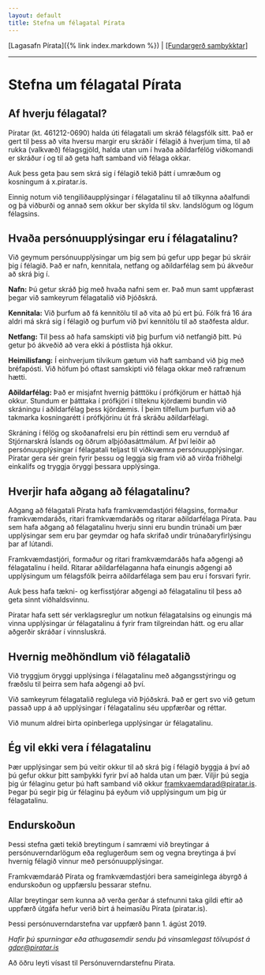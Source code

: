 ```yaml
---
layout: default
title: Stefna um félagatal Pírata
---
```


[Lagasafn Pírata]({% link index.markdown %}) \| [[Fundargerð samþykktar]](https://github.com/piratar/Skjalasafn/blob/master/Fundargerdir/Nefndir/Framkvaemdarad/2020/2020-02-25.md)

***

# Stefna um félagatal Pírata

## Af hverju félagatal?

Píratar (kt. 461212-0690) halda úti félagatali um skráð félagsfólk sitt. Það er gert til þess að vita hversu margir eru skráðir í félagið á hverjum tíma, til að rukka (valkvæð) félagsgjöld, halda utan um í hvaða aðildarfélög viðkomandi er skráður í og til að geta haft samband við félaga okkar.

Auk þess geta þau sem skrá sig í félagið tekið þátt í umræðum og kosningum á x.piratar.is.

Einnig notum við tengiliðaupplýsingar í félagatalinu til að tilkynna aðalfundi og þá viðburði og annað sem okkur ber skylda til skv. landslögum og lögum félagsins.

## Hvaða persónuupplýsingar eru í félagatalinu?

Við geymum persónuupplýsingar um þig sem þú gefur upp þegar þú skráir þig í félagið. Það er nafn, kennitala, netfang og aðildarfélag sem þú ákveður að skrá þig í.

**Nafn:** Þú getur skráð þig með hvaða nafni sem er. Það mun samt uppfærast þegar við samkeyrum félagatalið við Þjóðskrá.

**Kennitala:** Við þurfum að fá kennitölu til að vita að þú ert þú. Fólk frá 16 ára aldri má skrá sig í félagið og þurfum við því kennitölu til að staðfesta aldur.

**Netfang:** Til þess að hafa samskipti við þig þurfum við netfangið þitt. Þú getur þó ákveðið að vera ekki á póstlista hjá okkur.

**Heimilisfang:** Í einhverjum tilvikum gætum við haft samband við þig með bréfapósti. Við höfum þó oftast samskipti við félaga okkar með rafrænum hætti.

**Aðildarfélag:** Það er misjafnt hvernig þátttöku í prófkjörum er háttað hjá okkur. Stundum er þátttaka í prófkjöri í tilteknu kjördæmi bundin við skráningu í aðildarfélag þess kjördæmis. Í þeim tilfellum þurfum við að takmarka kosningarétt í prófkjörinu út frá skráðu aðildarfélagi.

Skráning í félög og skoðanafrelsi eru þín réttindi sem eru vernduð af Stjórnarskrá Íslands og öðrum alþjóðasáttmálum. Af því leiðir að persónuupplýsingar í félagatali teljast til viðkvæmra persónuupplýsingar. Píratar gera sér grein fyrir þessu og leggja sig fram við að virða friðhelgi einkalífs og tryggja öryggi þessara upplýsinga.

## Hverjir hafa aðgang að félagatalinu?

Aðgang að félagatali Pírata hafa framkvæmdastjóri félagsins, formaður framkvæmdaráðs, ritari framkvæmdaráðs og ritarar aðildarfélaga Pírata. Þau sem hafa aðgang að félagatalinu hverju sinni eru bundin trúnaði um þær upplýsingar sem eru þar geymdar og hafa skrifað undir trúnaðaryfirlýsingu þar af lútandi.

Framkvæmdastjóri, formaður og ritari framkvæmdaráðs hafa aðgengi að félagatalinu í heild. Ritarar aðildarfélaganna hafa einungis aðgengi að upplýsingum um félagsfólk þeirra aðildarfélaga sem þau eru í forsvari fyrir.

Auk þess hafa tækni- og kerfisstjórar aðgengi að félagatalinu til þess að geta sinnt viðhaldsvinnu.

Píratar hafa sett sér verklagsreglur um notkun félagatalsins og einungis má vinna upplýsingar úr félagatalinu á fyrir fram tilgreindan hátt. og eru allar aðgerðir skráðar í vinnsluskrá.

## Hvernig meðhöndlum við félagatalið

Við tryggjum öryggi upplýsinga í félagatalinu með aðgangsstýringu og fræðslu til þeirra sem hafa aðgengi að því.

Við samkeyrum félagatalið reglulega við Þjóðskrá. Það er gert svo við getum passað upp á að upplýsingar í félagatalinu séu uppfærðar og réttar.

Við munum aldrei birta opinberlega upplýsingar úr félagatalinu.

## Ég vil ekki vera í félagatalinu

Þær upplýsingar sem þú veitir okkur til að skrá þig í félagið byggja á því að þú gefur okkur þitt samþykki fyrir því að halda utan um þær. Viljir þú segja þig úr félaginu getur þú haft samband við okkur framkvaemdarad@piratar.is. Þegar þú segir þig úr félaginu þá eyðum við upplýsingum um þig úr félagatalinu.

## Endurskoðun

Þessi stefna gæti tekið breytingum í samræmi við breytingar á persónuverndarlögum eða reglugerðum sem og vegna breytinga á því hvernig félagið vinnur með persónuupplýsingar.

Framkvæmdaráð Pírata og framkvæmdastjóri bera sameiginlega ábyrgð á endurskoðun og uppfærslu þessarar stefnu.

Allar breytingar sem kunna að verða gerðar á stefnunni taka gildi eftir að uppfærð útgáfa hefur verið birt á heimasíðu Pírata (piratar.is).

Þessi persónuverndarstefna var uppfærð þann 1. ágúst 2019.

*Hafir þú spurningar eða athugasemdir sendu þá vinsamlegast tölvupóst á gdpr@piratar.is*

Að öðru leyti vísast til Persónuverndarstefnu Pírata.